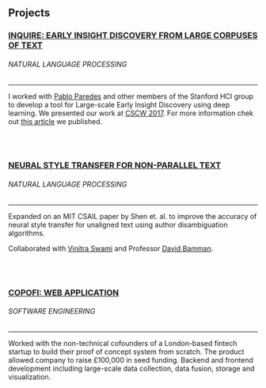 
## Projects


### [INQUIRE: EARLY INSIGHT DISCOVERY FROM LARGE CORPUSES OF TEXT](http://inquire.ai)
###### NATURAL LANGUAGE PROCESSING
---------------------------

I worked with [Pablo Paredes](https://www.linkedin.com/in/pabloparedes/) and other members of the Stanford HCI group to develop a tool for Large-scale Early Insight Discovery using deep learning. We presented our work at [CSCW 2017](http://cscw.acm.org/2017/). For more information chek out [this article](https://dl.acm.org/citation.cfm?id=3023272) we published. 

<br><br>

### [NEURAL STYLE TRANSFER FOR NON-PARALLEL TEXT](https://github.com/vinitra/neural-text-style-transfer)
###### NATURAL LANGUAGE PROCESSING
---------------------------

Expanded on an MIT CSAIL paper by Shen et. al. to improve the accuracy of neural style transfer for unaligned text using author disambiguation algorithms.

Collaborated with [Vinitra Swami](http://vinitra.github.io/) and Professor [David Bamman](http://people.ischool.berkeley.edu/~dbamman/).

<br><br>

### [COPOFI: WEB APPLICATION](https://www.copofi.com/)
###### SOFTWARE ENGINEERING
---------------------------
Worked with the non-technical cofounders of a London-based fintech startup to build their proof of concept system from scratch. The product allowed company to raise £100,000 in seed funding. Backend and frontend development including large-scale data collection, data fusion, storage and visualization.



